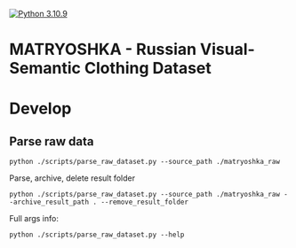 [![Python 3.10.9](https://img.shields.io/badge/python-3.10.9-blue.svg)](https://www.python.org/downloads/release/python-3109/)


# MATRYOSHKA - Russian Visual-Semantic Clothing Dataset

# Develop
## Parse raw data
```shell
python ./scripts/parse_raw_dataset.py --source_path ./matryoshka_raw
```
Parse, archive, delete result folder
```shell
python ./scripts/parse_raw_dataset.py --source_path ./matryoshka_raw --archive_result_path . --remove_result_folder
```
Full args info:
```shell
python ./scripts/parse_raw_dataset.py --help
```